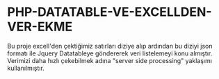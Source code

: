 # PHP-DATATABLE-VE-EXCELLDEN-VER-EKME
Bu proje excell'den çektiğimiz satırları diziye alıp ardından bu diziyi json formatı ile Jquery Datatableye göndererek veri listelemeyi konu almıştır. Verimizi daha hızlı çekebilmek adına "server side processing" yaklaşımı kullanılmıştır.
